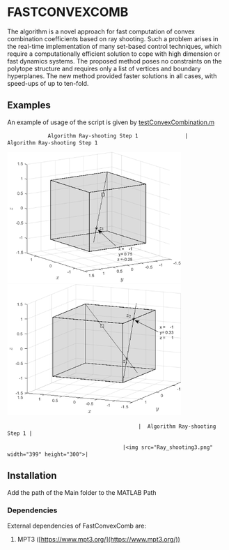# FASTCONVEXCOMB

The algorithm is a novel approach for fast computation of convex combination coefficients based on
ray shooting. Such a problem arises in the real-time implementation of many set-based control techniques, which require a
computationally efficient solution to cope with high dimension or fast dynamics systems. The proposed method poses no
constraints on the polytope structure and requires only a list of vertices and boundary hyperplanes. The new method provided faster solutions in all cases, with speed-ups of up to ten-fold.

## Examples

 An example of usage of the script is given by [testConvexCombination.m](testConvexCombination.m)
 
                 Algorithm Ray-shooting Step 1               |               Algorithm Ray-shooting Step 1 
                 
<img src="Ray_shooting1.png" width="399" height="300">                   <img src="Ray_shooting2.png" width="399" height="300">

                                              |  Algorithm Ray-shooting Step 1 |
                                                
                                         |<img src="Ray_shooting3.png" width="399" height="300">|



## Installation

Add the path of the Main folder to the MATLAB Path

### Dependencies

External dependencies of FastConvexComb are:

1. MPT3 ([https://www.mpt3.org/](https://www.mpt3.org/))

